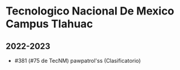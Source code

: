 # Tecnologico Nacional De Mexico Campus Tlahuac

## 2022-2023

- #381 (#75 de TecNM) pawpatrol'ss (Clasificatorio)


